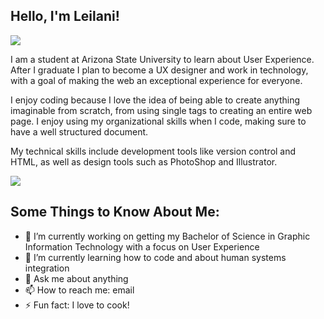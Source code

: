 

<!DOCTYPE html>
<html lang="eng">

<head>
    <meta charset="utf-8">
    <meta name="description" content="**ljaureg/ljaureg** is a ✨ _special_ ✨ repository because its `README.md` (this file) appears on your GitHub profile.">
    <meta name="author" content="Leilani Jauregui">
</head>

<section>
    <h1>Hello, I'm Leilani!</h1>
    <img src="https://media2.giphy.com/media/v1.Y2lkPTc5MGI3NjExYnFnNzBocHBnYWF3bTdtMnk5djM5MnZ2Nm9xenF5bm0xMHJ4OWllaiZlcD12MV9pbnRlcm5hbF9naWZfYnlfaWQmY3Q9Zw/lqko8gvMWRComDufwY/giphy.gif">
</section>

<section>
    <p>I am a student at Arizona State University to learn about User Experience. After I graduate I plan to become a UX designer and work in technology, with a goal of making the web an exceptional experience for everyone.</p>
    <p>I enjoy coding because I love the idea of being able to create anything imaginable from scratch, from using single tags to creating an entire web page. I enjoy using my organizational skills when I code, making sure to have a well structured document.</p>
    <p>My technical skills include development tools like version control and HTML, as well as design tools such as PhotoShop and Illustrator.</p>
    <img src="https://media4.giphy.com/media/v1.Y2lkPTc5MGI3NjExYmJhaWZxeXpiNTluaDZubGt0aGxtZW9vb2JlZXdxemJ4cmJ1ZWsxYiZlcD12MV9pbnRlcm5hbF9naWZfYnlfaWQmY3Q9Zw/l3vRfNA1p0rvhMSvS/giphy.gif">

<section>
<h2>Some Things to Know About Me:</h2>
<ul>
<li>🔭 I’m currently working on getting my Bachelor of Science in Graphic Information Technology with a focus on User Experience</li>
<li>🌱 I’m currently learning how to code and about human systems integration</li>
<li>💬 Ask me about anything</li>
<li>📫 How to reach me: email</li>
<li>⚡ Fun fact: I love to cook!</li>
</ul>
</section>

